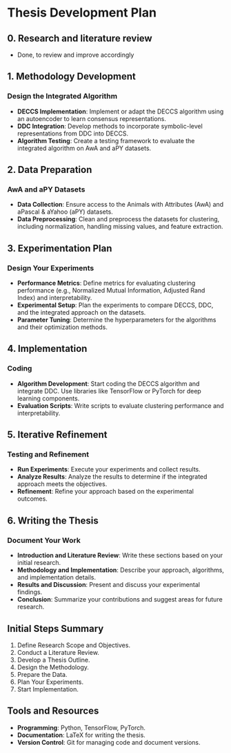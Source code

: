 # Thesis Development Plan

## 0. Research and literature review

- Done, to review and improve accordingly

## 1. Methodology Development

### Design the Integrated Algorithm
- **DECCS Implementation**: Implement or adapt the DECCS algorithm using an autoencoder to learn consensus representations.
- **DDC Integration**: Develop methods to incorporate symbolic-level representations from DDC into DECCS.
- **Algorithm Testing**: Create a testing framework to evaluate the integrated algorithm on AwA and aPY datasets.

## 2. Data Preparation

### AwA and aPY Datasets
- **Data Collection**: Ensure access to the Animals with Attributes (AwA) and aPascal & aYahoo (aPY) datasets.
- **Data Preprocessing**: Clean and preprocess the datasets for clustering, including normalization, handling missing values, and feature extraction.

## 3. Experimentation Plan

### Design Your Experiments
- **Performance Metrics**: Define metrics for evaluating clustering performance (e.g., Normalized Mutual Information, Adjusted Rand Index) and interpretability.
- **Experimental Setup**: Plan the experiments to compare DECCS, DDC, and the integrated approach on the datasets.
- **Parameter Tuning**: Determine the hyperparameters for the algorithms and their optimization methods.

## 4. Implementation

### Coding
- **Algorithm Development**: Start coding the DECCS algorithm and integrate DDC. Use libraries like TensorFlow or PyTorch for deep learning components.
- **Evaluation Scripts**: Write scripts to evaluate clustering performance and interpretability.

## 5. Iterative Refinement

### Testing and Refinement
- **Run Experiments**: Execute your experiments and collect results.
- **Analyze Results**: Analyze the results to determine if the integrated approach meets the objectives.
- **Refinement**: Refine your approach based on the experimental outcomes.

## 6. Writing the Thesis

### Document Your Work
- **Introduction and Literature Review**: Write these sections based on your initial research.
- **Methodology and Implementation**: Describe your approach, algorithms, and implementation details.
- **Results and Discussion**: Present and discuss your experimental findings.
- **Conclusion**: Summarize your contributions and suggest areas for future research.

## Initial Steps Summary
1. Define Research Scope and Objectives.
2. Conduct a Literature Review.
3. Develop a Thesis Outline.
4. Design the Methodology.
5. Prepare the Data.
6. Plan Your Experiments.
7. Start Implementation.

## Tools and Resources
- **Programming**: Python, TensorFlow, PyTorch.
- **Documentation**: LaTeX for writing the thesis.
- **Version Control**: Git for managing code and document versions.
